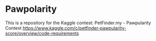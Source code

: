 # Pawpolarity
This is a repository for the Kaggle contest: PetFinder.my - Pawpularity Contest
https://www.kaggle.com/c/petfinder-pawpularity-score/overview/code-requirements
